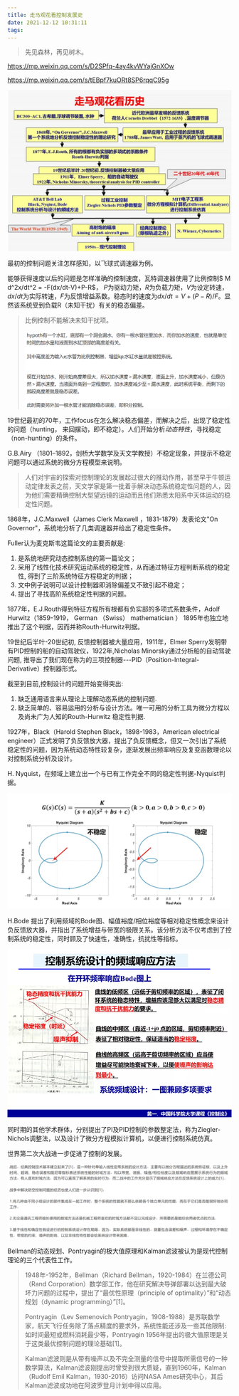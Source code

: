```yaml
---
title: 走马观花看控制发展史
date: 2021-12-12 10:31:11
tags:
---
```


> 先见森林，再见树木。

https://mp.weixin.qq.com/s/D2SPfq-4ay4kvWYajGnXOw

https://mp.weixin.qq.com/s/tEBpf7kuORt8SP6rqqC95g

![历史发展](走马观花看控制发展史/image-20211226154102786.png)

最初的控制问题关注怎样感知，以飞球式调速器为例。

能够获得速度以后的问题是怎样准确的控制速度，瓦特调速器使用了比例控制$ M d^2x/dt^2 = -F(dx/dt-V)+P-R$， $P$为驱动力矩，$R$为负载力矩，$V$为设定转速，$dx/dt$为实际转速，$F$为反馈增益系数。稳态时的速度为$dx/dt = V+ (P-R)/F$。显然该系统受到负载R（未知干扰）有关的稳态偏差。

> 比例控制不能解决未知干扰项。
>
> ![为什么比例控制会产生误差](走马观花看控制发展史/image-20211212110926291.png)

19世纪最初的70年，工作focus在怎么解决稳态偏差，而解决之后，出现了稳定性的问题（hunting， 来回摆动，即不稳定）。人们开始分析*动态特性*，寻找稳定（non-hunting）的条件。

G.B.Airy （1801–1892，剑桥大学数学及天文学教授）不稳定现象，并提示不稳定问题可以通过系统的微分方程模型来说明。

> 人们对宇宙的探索对控制理论的发展起过很大的推动作用，甚至早于牛顿运动定律发表之前，天文学家是第一批着手解决动态系统稳定性问题的人，因为他们需要精确控制大型望远镜的运动而且他们熟悉太阳系中天体运动的稳定性问题。

1868年，J.C.Maxwell（James Clerk Maxwell ，1831-1879）发表论文"On Governor"，系统地分析了几类调速器并给出了稳定性条件。

Fuller认为麦克斯韦这篇论文的主要贡献是:

1. 是系统地研究动态控制系统的第一篇论文；
2. 采用了线性化技术研究运动系统的稳定性，从而通过特征方程判断系统的稳定性, 得到了三阶系统特征方程稳定的判据；
3. 文中例子说明可以设计控制器即消除偏差又不致引起不稳定；
4. 提出了寻找高阶系统稳定性判据的问题。

1877年，E.J.Routh得到特征方程所有根都有负实部的多项式系数条件，Adolf Hurwitz（1859-1919， German （Swiss） mathematician ） 1895年也独立地推出了这个判据，因而并称Routh-Hurwitz判据。

19世纪后半叶-20世纪初, 反馈控制器被大量应用，1911年，Elmer Sperry发明带有PID控制的船的自动驾驶仪，1922年,Nicholas Minorsky通过分析船的自动驾驶问题, 推导出了我们现在称为的三项控制器---PID（Position-Integral-Derivative）控制器形式。

截至到目前,控制设计的问题开始变得突出:

1. 缺乏通用语言来从理论上理解动态系统的控制问题.
2. 缺乏简单的、容易运用的分析与设计方法。唯一可用的分析工具为微分方程以及尚未广为人知的Routh-Hurwitz 稳定性判据.

1927年，Black（Harold Stephen Black，1898-1983，American electrical engineer）正式发明了负反馈放大器，提出了负反馈概念，但又一次引出了系统稳定性的问题，因为系统动态特性较复杂，逐渐发展出频率响应及复变函数理论以对控制系统分析及设计。

H. Nyquist，在频域上建立出一个与已有工作完全不同的稳定性判据-Nyquist判据。

![Nyquist判据](走马观花看控制发展史/image-20211212202607167.png)

H.Bode 提出了利用频域的Bode图、幅值裕度/相位裕度等相对稳定性概念来设计负反馈放大器，并指出了系统增益与带宽的极限关系。该分析方法不仅考虑到了控制系统的稳定性，同时顾及了快速性，准确性，抗扰性等指标。

![频域响应方法](走马观花看控制发展史/640.webp)

同时期的其他学术群体，分别提出了PI及PID控制的参数整定法，称为Ziegler-Nichols调整法，以及设计了微分方程模拟计算机，以便进行控制系统仿真。

世界第二次大战进一步促进了控制的发展。

![经典控制的问题](走马观花看控制发展史/image-20211212203633123.png)

Bellman的动态规划、Pontryagin的极大值原理和Kalman滤波被认为是现代控制理论的三个代表性工作。

> 1948年-1952年，Bellman（Richard Bellman，1920-1984）在兰德公司（Rand Corporation）数学部工作，他在研究解决导弹部署以达到最大破坏力问题的过程中，提出了“最优性原理（principle of optimality）”和“动态规划（dynamic programming）”[1]。
>
> Pontryagin（Lev Semenovich Pontryagin，1908-1988）是苏联数学家，航天飞行任务除了落点精度的要求外，系统性能还涉及一些其他限制: 如时间最短或燃料消耗最少等，Pontryagin 1956年提出的极大值原理是关于这类最优控制问题的理论基础[1]。
>
> Kalman滤波则是从带有噪声以及不完全测量的信号中提取所需信号的一种数学算法，Kalman滤波刚提出时曾受到很大质疑，直到1960年，Kalman（Rudolf Emil Kalman，1930-2016）访问NASA Ames研究中心，其后Kalman滤波成功地在阿波罗登月计划中得以应用。

